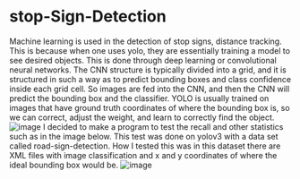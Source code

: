 # stop-Sign-Detection
Machine learning is used in the detection of stop signs, distance tracking. This is because when one uses yolo, they are essentially training a model to see desired objects. This is done through deep learning or convolutional neural networks. The CNN structure is typically divided into a grid, and it is structured in such a way as to predict bounding boxes and class confidence inside each grid cell. So images are fed into the CNN, and then the CNN will predict the bounding box and the classifier. YOLO is usually trained on images that have ground truth coordinates of where the bounding box is, so we can correct, adjust the weight, and learn to correctly find the object.
![image](https://github.com/user-attachments/assets/fc1fd565-b674-4b45-9e4b-1debc754f32a)
I decided to make a program to test the recall and other statistics such as in the image below. This test was done on yolov3 with a data set called road-sign-detection. How I tested this was in this dataset there are XML files with image classification and x and y coordinates of where the ideal bounding box would be.
![image](https://github.com/user-attachments/assets/2a3b4df2-bfef-4dc5-8c61-1ee338d6d1bb)

